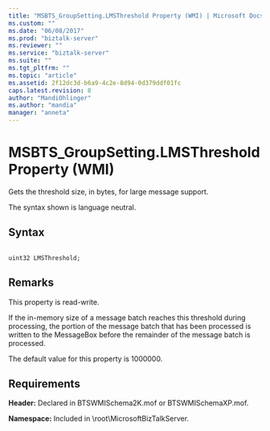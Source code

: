 ```yaml
---
title: "MSBTS_GroupSetting.LMSThreshold Property (WMI) | Microsoft Docs"
ms.custom: ""
ms.date: "06/08/2017"
ms.prod: "biztalk-server"
ms.reviewer: ""
ms.service: "biztalk-server"
ms.suite: ""
ms.tgt_pltfrm: ""
ms.topic: "article"
ms.assetid: 2f12dc3d-b6a9-4c2e-8d94-0d379ddf01fc
caps.latest.revision: 8
author: "MandiOhlinger"
ms.author: "mandia"
manager: "anneta"
---
```

# MSBTS_GroupSetting.LMSThreshold Property (WMI)
Gets the threshold size, in bytes, for large message support.  
  
 The syntax shown is language neutral.  
  
## Syntax  
  
```  
  
uint32 LMSThreshold;  
```  
  
## Remarks  
 This property is read-write.  
  
 If the in-memory size of a message batch reaches this threshold during processing, the portion of the message batch that has been processed is written to the MessageBox before the remainder of the message batch is processed.  
  
 The default value for this property is 1000000.  
  
## Requirements  
 **Header:** Declared in BTSWMISchema2K.mof or BTSWMISchemaXP.mof.  
  
 **Namespace:** Included in \root\MicrosoftBizTalkServer.